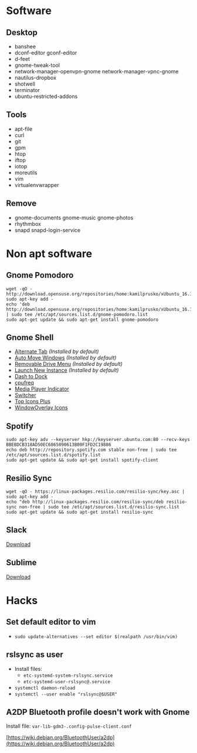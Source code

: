 Software
===

Desktop
---
* banshee
* dconf-editor gconf-editor
* d-feet 
* gnome-tweak-tool
* network-manager-openvpn-gnome network-manager-vpnc-gnome 
* nautilus-dropbox
* shotwell
* terminator
* ubuntu-restricted-addons


Tools
---
* apt-file
* curl
* git
* gpm
* htop
* iftop
* iotop
* moreutils
* vim
* virtualenvwrapper


Remove
---
* gnome-documents gnome-music gnome-photos
* rhythmbox
* snapd snapd-login-service


Non apt software
===

Gnome Pomodoro
---

    wget -qO - http://download.opensuse.org/repositories/home:kamilprusko/xUbuntu_16.10/Release.key| sudo apt-key add -
    echo 'deb http://download.opensuse.org/repositories/home:kamilprusko/xUbuntu_16.10 | sudo tee /etc/apt/sources.list.d/gnome-pomodoro.list
    sudo apt-get update && sudo apt-get install gnome-pomodoro


Gnome Shell
---
* [Alternate Tab](https://extensions.gnome.org/extension/15/alternatetab/) *(Installed by default)*
* [Auto Move Windows](https://extensions.gnome.org/extension/16/auto-move-windows/) *(Installed by default)*
* [Removable Drive Menu](https://extensions.gnome.org/extension/7/removable-drive-menu/) *(Installed by default)*
* [Launch New Instance](https://extensions.gnome.org/extension/600/launch-new-instance/) *(Installed by default)*
* [Dash to Dock](https://extensions.gnome.org/extension/307/dash-to-dock)
* [cpufreq](https://extensions.gnome.org/extension/1082/cpufreq/)
* [Media Player Indicator](https://extensions.gnome.org/extension/55/media-player-indicator/)
* [Switcher](https://extensions.gnome.org/extension/973/switcher/)
* [Top Icons Plus](https://extensions.gnome.org/extension/1031/topicons/)
* [WindowOverlay Icons](https://extensions.gnome.org/extension/302/windowoverlay-icons/)


Spotify
---

    sudo apt-key adv --keyserver hkp://keyserver.ubuntu.com:80 --recv-keys BBEBDCB318AD50EC6865090613B00F1FD2C19886
    echo deb http://repository.spotify.com stable non-free | sudo tee /etc/apt/sources.list.d/spotify.list
    sudo apt-get update && sudo apt-get install spotify-client


Resilio Sync
---

    wget -qO - https://linux-packages.resilio.com/resilio-sync/key.asc | sudo apt-key add -
    echo "deb http://linux-packages.resilio.com/resilio-sync/deb resilio-sync non-free | sudo tee /etc/apt/sources.list.d/resilio-sync.list
    sudo apt-get update && sudo apt-get install resilio-sync


Slack
---
[Download](https://slack.com/downloads/instructions/linux)


Sublime
---
[Download](https://www.sublimetext.com/3)



Hacks
===


Set default editor to vim
---
  * `sudo update-alternatives --set editor $(realpath /usr/bin/vim)`


rslsync as user
---

  * Install files:
    * `etc-systemd-system-rslsync.service`
    * `etc-systemd-user-rslsync@.service`
  * `systemctl daemon-reload`
  * `systemctl --user enable "rslsync@$USER"`


A2DP Bluetooth profile doesn't work with Gnome
---

Install file: `var-lib-gdm3-.config-pulse-client.conf`

[https://wiki.debian.org/BluetoothUser/a2dp](https://wiki.debian.org/BluetoothUser/a2dp)


